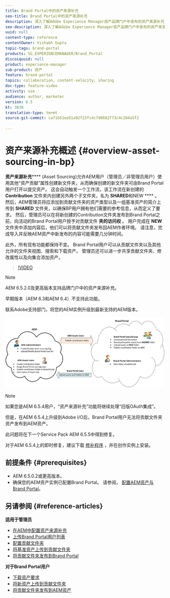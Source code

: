 ```yaml
---
title: Brand Portal中的资产来源补充
seo-title: Brand Portal中的资产来源补充
description: 深入了解Adobe Experience Manager资产品牌门户中发布的资产来源补充功能。
seo-description: 深入了解Adobe Experience Manager资产品牌门户中发布的资产来源补充功能。
uuid: null
content-type: reference
contentOwner: Vishabh Gupta
topic-tags: brand-portal
products: SG_EXPERIENCEMANAGER/Brand_Portal
discoiquuid: null
product: experience-manager
sub-product: 资产
feature: brand-portal
topics: collaboration, content-velocity, sharing
doc-type: feature-video
activity: use
audience: author, marketer
version: 6.5
kt: 3838
translation-type: tm+mt
source-git-commit: ca71b51ea51a92f23fc4c7d6682f73c4c204a5f2

---
```



# 资产来源补充概述 {#overview-asset-sourcing-in-bp}

**资产来源补充****** (Asset Sourcing)允许AEM用户（管理员／非管理员用户）使用其他“资产贡献”属性创建新文件夹，从而确保创建的新文件夹可由Brand Portal用户打开以提交资产。 这会自动触发一个工作流，该工作流在新创建的 **Contribution** 文件夹内创建另外两个子文件夹，名为 **SHARED**&#x200B;和NEW **** 。 然后，AEM管理员将应添加到贡献文件夹的资产类型以及一组基准资产的简介上传到 **SHARED** 文件夹，以确保BP用户拥有他们需要的参考信息，从而定义了要求。 然后，管理员可以在将新创建的Contribution文件夹发布到Brand Portal之前，向活动的Brand Portal用户授予对贡献文件 **夹的访问权** 。 用户完成在 **NEW** 文件夹中添加内容后，他们可以将贡献文件夹发布回AEM作者环境。 请注意，完成导入并反映AEM资产中新发布的内容可能需要几分钟时间。

此外，所有现有功能都保持不变。 Brand Portal用户可以从贡献文件夹以及其他允许的文件夹视图、搜索和下载资产。 管理员还可以进一步共享贡献文件夹、修改属性以及向集合添加资产。

>[!VIDEO](https://video.tv.adobe.com/v/29365/?quality=12)

>[!NOTE]
>
>AEM 6.5.2.0及更高版本支持品牌门户中的资产来源补充。
>
>早期版本（AEM 6.3和AEM 6.4）不支持此功能。
>
>联系Adobe支持部门，将您的AEM实例升级到最新支持的AEM版本。

![Brand Portal资产来源补充](assets/asset-sourcing.png)


>[!NOTE]
>
>如果您是AEM 6.5.4用户，“资产来源补充”功能将继续处理“旧版OAuth集成”。
>
>但是，在AEM 6.5.4上升级到Adobe I/O后，Brand Portal用户无法将贡献文件夹资产发布到AEM资产。
>
>此问题将在下一个Service Pack AEM 6.5.5中得到修复。
>
>对于AEM 6.5.4上的即时修复，建议下载 [修补程序](https://www.adobeaemcloud.com/content/marketplace/marketplaceProxy.html?packagePath=/content/companies/public/adobe/packages/cq650/hotfix/cq-6.5.0-hotfix-33041) ，并在创作实例上安装。


## 前提条件 {#prerequisites}

* AEM 6.5.0.2或更高版本。
* 确保您的AEM资产实例已配置Brand Portal。 请参阅， [配置AEM资产与Brand Portal](../using/configure-aem-assets-with-brand-portal.md)。

## 另请参阅 {#reference-articles}

**适用于管理员**

* [在AEM中配置资产来源补充](brand-portal-configure-asset-sourcing.md)
* [上传Brand Portal用户列表](brand-portal-configure-asset-sourcing.md)
* [配置贡献文件夹](brand-portal-contribution-folder.md)
* [将基准资产上传到贡献文件夹](brand-portal-upload-baseline-assets.md)
* [将贡献文件夹发布到Brand Portal](brand-portal-publish-contribution-folder-to-brand-portal.md)

**对于Brand Portal用户**

* [下载资产要求](brand-portal-download-asset-requirements.md)
* [将新资产上传到贡献文件夹](brand-portal-upload-assets-to-contribution-folder.md)
* [将贡献文件夹发布到AEM资产](brand-portal-publish-contribution-folder-to-aem-assets.md)
